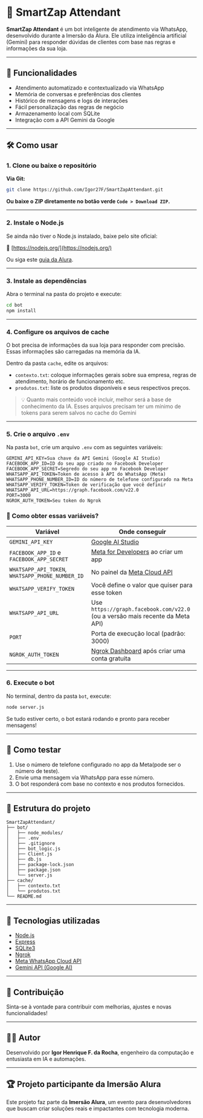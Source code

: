 # 🤖 SmartZap Attendant

**SmartZap Attendant** é um bot inteligente de atendimento via WhatsApp, desenvolvido durante a Imersão da Alura. Ele utiliza inteligência artificial (Gemini) para responder dúvidas de clientes com base nas regras e informações da sua loja.

---

## 🚀 Funcionalidades

- Atendimento automatizado e contextualizado via WhatsApp
- Memória de conversas e preferências dos clientes
- Histórico de mensagens e logs de interações
- Fácil personalização das regras de negócio
- Armazenamento local com SQLite
- Integração com a API Gemini da Google

---

## 🛠️ Como usar

### 1. Clone ou baixe o repositório

**Via Git:**

```bash
git clone https://github.com/Igor27F/SmartZapAttendant.git
```

**Ou baixe o ZIP diretamente no botão verde `Code > Download ZIP`.**

---

### 2. Instale o Node.js

Se ainda não tiver o Node.js instalado, baixe pelo site oficial:

🔗 [https://nodejs.org/](https://nodejs.org/)

Ou siga este [guia da Alura](https://www.alura.com.br/artigos/como-instalar-node-js-windows-linux-macos).

---

### 3. Instale as dependências

Abra o terminal na pasta do projeto e execute:

```bash
cd bot
npm install
```

---

### 4. Configure os arquivos de cache

O bot precisa de informações da sua loja para responder com precisão. Essas informações são carregadas na memória da IA.

Dentro da pasta `cache`, edite os arquivos:

- `contexto.txt`: coloque informações gerais sobre sua empresa, regras de atendimento, horário de funcionamento etc.
- `produtos.txt`: liste os produtos disponíveis e seus respectivos preços.

> 💡 Quanto mais conteúdo você incluir, melhor será a base de conhecimento da IA.
> Esses arquivos precisam ter um mínimo de tokens para serem salvos no cache do Gemini

---

### 5. Crie o arquivo `.env`

Na pasta `bot`, crie um arquivo `.env` com as seguintes variáveis:

```env
GEMINI_API_KEY=Sua chave da API Gemini (Google AI Studio)
FACEBOOK_APP_ID=ID do seu app criado no Facebook Developer
FACEBOOK_APP_SECRET=Segredo do seu app no Facebook Developer
WHATSAPP_API_TOKEN=Token de acesso à API do WhatsApp (Meta)
WHATSAPP_PHONE_NUMBER_ID=ID do número de telefone configurado na Meta
WHATSAPP_VERIFY_TOKEN=Token de verificação que você definir
WHATSAPP_API_URL=https://graph.facebook.com/v22.0
PORT=3000
NGROK_AUTH_TOKEN=Seu token do Ngrok
```

### 🔎 Como obter essas variáveis?

| Variável                                         | Onde conseguir                                                                |
| ------------------------------------------------ | ----------------------------------------------------------------------------- |
| `GEMINI_API_KEY`                                 | [Google AI Studio](https://aistudio.google.com/app/apikey)                    |
| `FACEBOOK_APP_ID` e `FACEBOOK_APP_SECRET`        | [Meta for Developers](https://developers.facebook.com/) ao criar um app       |
| `WHATSAPP_API_TOKEN`, `WHATSAPP_PHONE_NUMBER_ID` | No painel da [Meta Cloud API](https://developers.facebook.com/docs/whatsapp/) |
| `WHATSAPP_VERIFY_TOKEN`                          | Você define o valor que quiser para esse token                                |
| `WHATSAPP_API_URL`                               | Use `https://graph.facebook.com/v22.0` (ou a versão mais recente da Meta API) |
| `PORT`                                           | Porta de execução local (padrão: 3000)                                        |
| `NGROK_AUTH_TOKEN`                               | [Ngrok Dashboard](https://dashboard.ngrok.com/) após criar uma conta gratuita |

---

### 6. Execute o bot

No terminal, dentro da pasta `bot`, execute:

```bash
node server.js
```

Se tudo estiver certo, o bot estará rodando e pronto para receber mensagens!

---

## 💬 Como testar

1. Use o número de telefone configurado no app da Meta(pode ser o número de teste).
2. Envie uma mensagem via WhatsApp para esse número.
3. O bot responderá com base no contexto e nos produtos fornecidos.

---

## 📂 Estrutura do projeto

```
SmartZapAttendant/
├── bot/
│   ├── node_modules/
│   ├── .env
│   ├── .gitignore
│   ├── bot_logic.js
│   ├── Client.js
│   ├── db.js
│   ├── package-lock.json
│   ├── package.json
│   └── server.js
├── cache/
│   ├── contexto.txt
│   └── produtos.txt
└── README.md
```

---

## 🧠 Tecnologias utilizadas

- [Node.js](https://nodejs.org/)
- [Express](https://expressjs.com/)
- [SQLite3](https://www.sqlite.org/index.html)
- [Ngrok](https://ngrok.com/)
- [Meta WhatsApp Cloud API](https://developers.facebook.com/docs/whatsapp/)
- [Gemini API (Google AI)](https://aistudio.google.com/)

---

## 📌 Contribuição

Sinta-se à vontade para contribuir com melhorias, ajustes e novas funcionalidades!

---

## 👨‍💻 Autor

Desenvolvido por **Igor Henrique F. da Rocha**, engenheiro da computação e entusiasta em IA e automações.

---

## 🏆 Projeto participante da Imersão Alura

Este projeto faz parte da **Imersão Alura**, um evento para desenvolvedores que buscam criar soluções reais e impactantes com tecnologia moderna.
